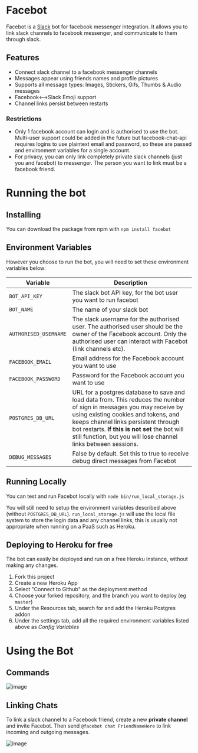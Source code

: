# Facebot

Facebot is a [Slack](https://slack.com/) bot for facebook messenger integration. It allows you to link slack channels to facebook messenger, and communicate to them through slack.

## Features
- Connect slack channel to a facebook messenger channels
- Messages appear using friends names and profile pictures
- Supports all message types: Images, Stickers, Gifs, Thumbs & Audio messages
- Facebook<-->Slack Emoji support
- Channel links persist between restarts

### Restrictions
- Only 1 facebook account can login and is authorised to use the bot. Multi-user support could be added in the future but facebook-chat-api requires logins to use plaintext email and password, so these are passed and environment variables for a single account.
- For privacy, you can only link completely private slack channels (just you and facebot) to messenger. The person you want to link must be a facebook friend.

# Running the bot

## Installing
You can download the package from npm with
`npm install facebot`

## Environment Variables

However you choose to run the bot, you will need to set these environment variables below:

Variable|Description
----|-----
`BOT_API_KEY`|The slack bot API key, for the bot user you want to run facebot
`BOT_NAME`|The name of your slack bot
`AUTHORISED_USERNAME`|The slack username for the authorised user. The authorised user should be the owner of the Facebook account. Only the authorised user can interact with Facebot (link channels etc).
`FACEBOOK_EMAIL`|Email address for the Facebook account you want to use
`FACEBOOK_PASSWORD`|Password for the Facebook account you want to use
`POSTGRES_DB_URL`|URL for a postgres database to save and load data from. This reduces the number of sign in messages you may receive by using existing cookies and tokens, and keeps channel links persistent through bot restarts. **If this is not set** the bot will still function, but you will lose channel links between sessions.
`DEBUG_MESSAGES`|False by default. Set this to true to receive debug direct messages from Facebot 

## Running Locally
You can test and run Facebot locally with `node bin/run_local_storage.js`

You will still need to setup the environment variables described above (without `POSTGRES_DB_URL`). `run_local_storage.js` will use the local file system to store the login data and any channel links, this is usually not appropriate when running on a PaaS such as Heroku.

## Deploying to Heroku for free
The bot can easily be deployed and run on a free Heroku instance, without making any changes.

1. Fork this project
2. Create a new Heroku App 
3. Select "Connect to Github" as the deployment method
4. Choose your forked repository, and the branch you want to deploy (eg `master`)
5. Under the Resources tab, search for and add the Heroku Postgres addon
6. Under the settings tab, add all the required environment variables listed above as *Config Variables*

# Using the Bot 

## Commands
![image](https://cloud.githubusercontent.com/assets/492636/12016723/6a48ba6a-ad89-11e5-8dd5-9a734a6f6b76.png)

## Linking Chats
To link a slack channel to a Facebook friend, create a new **private channel** and invite Facebot. Then send `@facebot chat FriendNameHere` to link incoming and outgoing messages.

![image](https://cloud.githubusercontent.com/assets/492636/12016755/efcb3046-ad89-11e5-9837-a8b835b07949.png)
